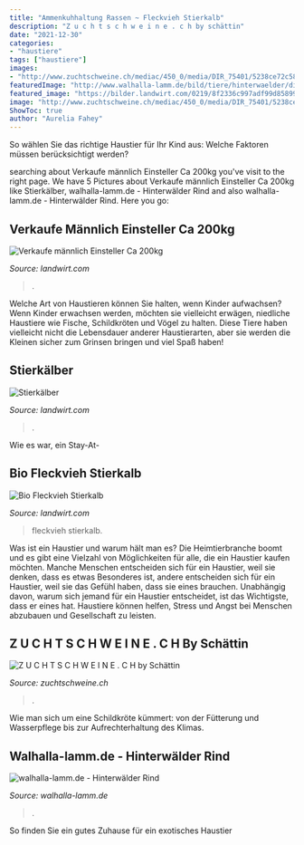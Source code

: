 ```yaml
---
title: "Ammenkuhhaltung Rassen ~ Fleckvieh Stierkalb"
description: "Z u c h t s c h w e i n e . c h by schättin"
date: "2021-12-30"
categories:
- "haustiere"
tags: ["haustiere"]
images:
- "http://www.zuchtschweine.ch/mediac/450_0/media/DIR_75401/5238ce72c581a072ffff83e7a010847.JPG"
featuredImage: "http://www.walhalla-lamm.de/bild/tiere/hinterwaelder/di7g9122_hinterwaelder_kuh_kopf_frontal_detail.jpg"
featured_image: "https://bilder.landwirt.com/0219/8f2336c997adf99d85899bd1105feff3.jpg"
image: "http://www.zuchtschweine.ch/mediac/450_0/media/DIR_75401/5238ce72c581a072ffff83e7a010847.JPG"
ShowToc: true
author: "Aurelia Fahey"
---
```



So wählen Sie das richtige Haustier für Ihr Kind aus: Welche Faktoren müssen berücksichtigt werden?

	

		
searching about Verkaufe männlich Einsteller Ca 200kg you've visit to the right page. We have 5 Pictures about Verkaufe männlich Einsteller Ca 200kg like Stierkälber, walhalla-lamm.de - Hinterwälder Rind and also walhalla-lamm.de - Hinterwälder Rind. Here you go:
		
    
## Verkaufe Männlich Einsteller Ca 200kg

<img loading=lazy src="https://bilder.landwirt.com/0220/ad792ab48eaa9a07a36b9c54a31ce379.jpg" onerror="this.onerror=null;this.src='https://tse4.mm.bing.net/th?id=OIP.SuZ9KVapYRhtvCmSkC8VdAHaFj&amp;pid=15.1';" alt="Verkaufe männlich Einsteller Ca 200kg">

_Source: landwirt.com_

>. 

	

Welche Art von Haustieren können Sie halten, wenn Kinder aufwachsen?
Wenn Kinder erwachsen werden, möchten sie vielleicht erwägen, niedliche Haustiere wie Fische, Schildkröten und Vögel zu halten. Diese Tiere haben vielleicht nicht die Lebensdauer anderer Haustierarten, aber sie werden die Kleinen sicher zum Grinsen bringen und viel Spaß haben!

    
## Stierkälber

<img loading=lazy src="https://bilder.landwirt.com/1018/5b4e4dd6e5066f46900786c83a24958c.jpg" onerror="this.onerror=null;this.src='https://tse4.mm.bing.net/th?id=OIP.cLezKphEBdjX8BhsKVo6agHaJ4&amp;pid=15.1';" alt="Stierkälber">

_Source: landwirt.com_

>. 

	

Wie es war, ein Stay-At-

    
## Bio Fleckvieh Stierkalb

<img loading=lazy src="https://bilder.landwirt.com/0219/8f2336c997adf99d85899bd1105feff3.jpg" onerror="this.onerror=null;this.src='https://tse2.mm.bing.net/th?id=OIP._es1CMi0SrhUkqNogUUu_wHaFj&amp;pid=15.1';" alt="Bio Fleckvieh Stierkalb">

_Source: landwirt.com_

>fleckvieh stierkalb. 

	

Was ist ein Haustier und warum hält man es?
Die Heimtierbranche boomt und es gibt eine Vielzahl von Möglichkeiten für alle, die ein Haustier kaufen möchten. Manche Menschen entscheiden sich für ein Haustier, weil sie denken, dass es etwas Besonderes ist, andere entscheiden sich für ein Haustier, weil sie das Gefühl haben, dass sie eines brauchen. Unabhängig davon, warum sich jemand für ein Haustier entscheidet, ist das Wichtigste, dass er eines hat. Haustiere können helfen, Stress und Angst bei Menschen abzubauen und Gesellschaft zu leisten.

    
## Z U C H T S C H W E I N E . C H By Schättin

<img loading=lazy src="http://www.zuchtschweine.ch/mediac/450_0/media/DIR_75401/5238ce72c581a072ffff83e7a010847.JPG" onerror="this.onerror=null;this.src='https://tse4.mm.bing.net/th?id=OIP.dzn56kgRCbqTN4etQCW1TAAAAA&amp;pid=15.1';" alt="Z U C H T S C H W E I N E . C H by Schättin">

_Source: zuchtschweine.ch_

>. 

	

Wie man sich um eine Schildkröte kümmert: von der Fütterung und Wasserpflege bis zur Aufrechterhaltung des Klimas.

    
## Walhalla-lamm.de - Hinterwälder Rind

<img loading=lazy src="http://www.walhalla-lamm.de/bild/tiere/hinterwaelder/di7g9122_hinterwaelder_kuh_kopf_frontal_detail.jpg" onerror="this.onerror=null;this.src='https://tse2.mm.bing.net/th?id=OIP.0AD-hI-uv930L7lMTG0N5AHaF7&amp;pid=15.1';" alt="walhalla-lamm.de - Hinterwälder Rind">

_Source: walhalla-lamm.de_

>. 

	

So finden Sie ein gutes Zuhause für ein exotisches Haustier

